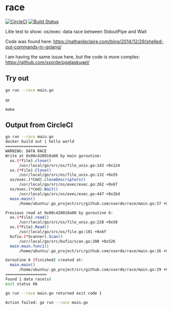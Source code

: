 # race
[![CircleCI](https://circleci.com/gh/xxorde/race.svg?style=svg)](https://circleci.com/gh/xxorde/race)
[![Build Status](https://travis-ci.org/xxorde/race.svg?branch=master)](https://travis-ci.org/xxorde/race)

Litle test to show: os/exec: data race between StdoutPipe and Wait

Code was found here: https://nathanleclaire.com/blog/2014/12/29/shelled-out-commands-in-golang/

I am having the same issue here, but the code is more complex: https://github.com/xxorde/pgglaskugel/


## Try out

```bash
go run --race main.go
```

or

```
make
```

## Output from CircleCI
```bash
go run --race main.go
docker build out | hello world
==================
WARNING: DATA RACE
Write at 0x00c420010a00 by main goroutine:
  os.(*file).close()
      /usr/local/go/src/os/file_unix.go:143 +0x124
  os.(*File).Close()
      /usr/local/go/src/os/file_unix.go:132 +0x55
  os/exec.(*Cmd).closeDescriptors()
      /usr/local/go/src/os/exec/exec.go:262 +0x67
  os/exec.(*Cmd).Wait()
      /usr/local/go/src/os/exec/exec.go:447 +0x2bd
  main.main()
      /home/ubuntu/.go_project/src/github.com/xxorde/race/main.go:37 +0x257

Previous read at 0x00c420010a00 by goroutine 6:
  os.(*File).read()
      /usr/local/go/src/os/file_unix.go:228 +0x50
  os.(*File).Read()
      /usr/local/go/src/os/file.go:101 +0x6f
  bufio.(*Scanner).Scan()
      /usr/local/go/src/bufio/scan.go:208 +0x526
  main.main.func1()
      /home/ubuntu/.go_project/src/github.com/xxorde/race/main.go:26 +0x47

Goroutine 6 (finished) created at:
  main.main()
      /home/ubuntu/.go_project/src/github.com/xxorde/race/main.go:29 +0x21e
==================
Found 1 data race(s)
exit status 66

go run --race main.go returned exit code 1

Action failed: go run --race main.go
```

